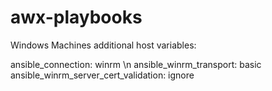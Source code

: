 # awx-playbooks

Windows Machines additional host variables:

ansible_connection: winrm \n
ansible_winrm_transport: basic
ansible_winrm_server_cert_validation: ignore
